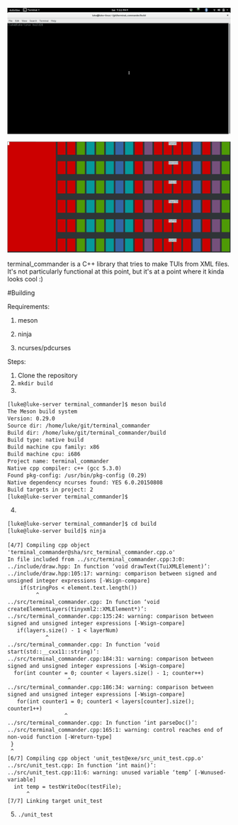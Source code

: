 ![terminal_commander gif](https://raw.githubusercontent.com/chenshuiluke/terminal_commander/master/gif.gif)

![terminal_commander](https://raw.githubusercontent.com/chenshuiluke/terminal_commander/master/terminal_commander.png)

terminal_commander is a C++ library that tries to make TUIs from XML files. It's not particularly functional at this point, but it's at a point where it kinda looks cool :)

#Building 

Requirements:

1. meson

2. ninja

3. ncurses/pdcurses

Steps:
1. Clone the repository
2. `mkdir build`
3.

	[luke@luke-server terminal_commander]$ meson build
	The Meson build system
	Version: 0.29.0
	Source dir: /home/luke/git/terminal_commander
	Build dir: /home/luke/git/terminal_commander/build
	Build type: native build
	Build machine cpu family: x86
	Build machine cpu: i686
	Project name: terminal_commander
	Native cpp compiler: c++ (gcc 5.3.0)
	Found pkg-config: /usr/bin/pkg-config (0.29)
	Native dependency ncurses found: YES 6.0.20150808
	Build targets in project: 2
	[luke@luke-server terminal_commander]$ 

4.

	[luke@luke-server terminal_commander]$ cd build
	[luke@luke-server build]$ ninja

	[4/7] Compiling cpp object 'terminal_commander@sha/src_terminal_commander.cpp.o'
	In file included from ../src/terminal_commander.cpp:3:0:
	../include/draw.hpp: In function ‘void drawText(TuiXMLElement)’:
	../include/draw.hpp:105:17: warning: comparison between signed and unsigned integer expressions [-Wsign-compare]
	    if(stringPos < element.text.length())
			 ^
	../src/terminal_commander.cpp: In function ‘void createElementLayers(tinyxml2::XMLElement*)’:
	../src/terminal_commander.cpp:135:24: warning: comparison between signed and unsigned integer expressions [-Wsign-compare]
	   if(layers.size() - 1 < layerNum)
				^
	../src/terminal_commander.cpp: In function ‘void start(std::__cxx11::string)’:
	../src/terminal_commander.cpp:184:31: warning: comparison between signed and unsigned integer expressions [-Wsign-compare]
	  for(int counter = 0; counter < layers.size() - 1; counter++)
				       ^
	../src/terminal_commander.cpp:186:34: warning: comparison between signed and unsigned integer expressions [-Wsign-compare]
	   for(int counter1 = 0; counter1 < layers[counter].size(); counter1++)
					  ^
	../src/terminal_commander.cpp: In function ‘int parseDoc()’:
	../src/terminal_commander.cpp:165:1: warning: control reaches end of non-void function [-Wreturn-type]
	 }
	 ^
	[6/7] Compiling cpp object 'unit_test@exe/src_unit_test.cpp.o'
	../src/unit_test.cpp: In function ‘int main()’:
	../src/unit_test.cpp:11:6: warning: unused variable ‘temp’ [-Wunused-variable]
	  int temp = testWriteDoc(testFile);
	      ^
	[7/7] Linking target unit_test
5. `./unit_test`
